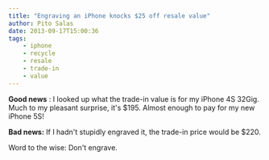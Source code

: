 ```yaml
---
title: "Engraving an iPhone knocks $25 off resale value"
author: Pito Salas
date: 2013-09-17T15:00:36
tags:
    - iphone
    - recycle
    - resale
    - trade-in
    - value
---
```




**Good news** : I looked up what the trade-in value is for my iPhone 4S 32Gig.
Much to my pleasant surprise, it's $195. Almost enough to pay for my new
iPhone 5S!

**Bad news:** If I hadn't stupidly engraved it, the trade-in price would be
$220.

Word to the wise: Don't engrave.


